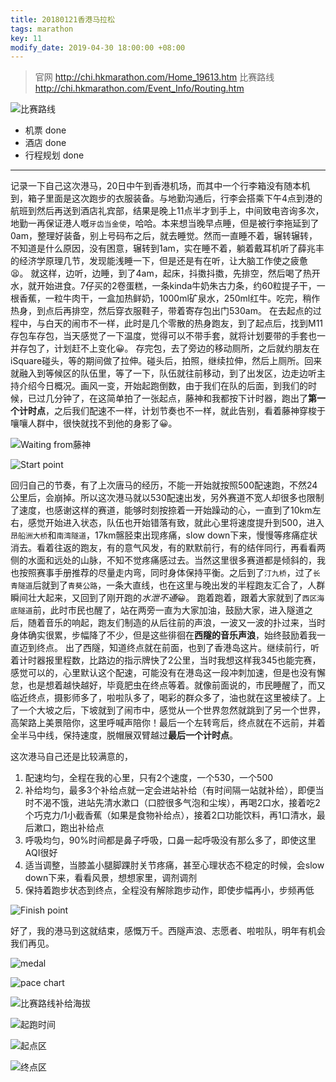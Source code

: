 ```yaml
---
title: 20180121香港马拉松
tags: marathon
key: 11
modify_date: 2019-04-30 18:00:00 +08:00
---
```


> 官网 http://chi.hkmarathon.com/Home_19613.htm
> 比赛路线 http://chi.hkmarathon.com/Event_Info/Routing.htm

![比赛路线](http://upload-images.jianshu.io/upload_images/2189341-5e682703412e2851.png)

- 机票 done
- 酒店 done
- 行程规划 done

----
记录一下自己这次港马，20日中午到香港机场，而其中一个行李箱没有随本机到，箱子里面是这次跑步的衣服装备。与地勤沟通后，行李会搭乘下午4点到港的航班到然后再送到酒店礼宾部，结果是晚上11点半才到手上，中间致电咨询多次，地勤一再保证港人嘅`牙齿当金使`，哈哈。本来想当晚早点睡，但是被行李拖延到了0am，整理好装备，别上号码布之后，就去睡觉。然而一直睡不着，辗转辗转，不知道是什么原因，没有困意，辗转到1am，实在睡不着，躺着戴耳机听了薛兆丰的经济学原理几节，发现能浅睡一下，但是还是有在听，让大脑工作使之疲惫😫。
就这样，边听，边睡，到了4am，起床，抖擞抖擞，先排空，然后喝了热开水，就开始进食。7仔买的2卷蛋糕，一条kinda牛奶朱古力条，约60粒提子干，一根香蕉，一粒牛肉干，一盒加热鲜奶，1000ml矿泉水，250ml红牛。吃完，稍作热身，到点后再排空，然后穿衣服鞋子，带着寄存包出门530am。
在去起点的过程中，与白天的闹市不一样，此时是几个零散的热身跑友，到了起点后，找到M11存包车存包，当天感觉了一下温度，觉得可以不带手套，就将计划要带的手套也一并存包了，计划赶不上变化😀。
存完包，去了旁边的移动厕所，之后就约朋友在iSquare碰头，等的期间做了拉伸。碰头后，拍照，继续拉伸，然后上厕所。回来就融入到等候区的队伍里，等了一下，队伍就往前移动，到了出发区，边走边听主持介绍今日概况。画风一变，开始起跑倒数，由于我们在队的后面，到我们的时候，已过几分钟了，在这简单拍了一张起点，藤神和我都按下计时器，跑出了**第一个计时点**，之后我们配速不一样，计划节奏也不一样，就此告别，看着藤神穿梭于嚷嚷人群中，很快就找不到他的身影了😀。

![Waiting from藤神](http://upload-images.jianshu.io/upload_images/2189341-0d1c684883b9d531.png)

![Start point](http://upload-images.jianshu.io/upload_images/2189341-b20a1b5a96d58e55.png)

回归自己的节奏，有了上次唐马的经历，不能一开始就按照500配速跑，不然24公里后，会崩掉。所以这次港马就以530配速出发，另外赛道不宽人却很多也限制了速度，也感谢这样的赛道，能够时刻按捺着一开始躁动的心，一直到了10km左右，感觉开始进入状态，队伍也开始错落有致，就此心里将速度提升到500，进入`昂船洲大桥`和`南湾隧道`，17km髂胫束出现疼痛，slow down下来，慢慢等疼痛症状消去。看着往返的跑友，有的意气风发，有的默默前行，有的结伴同行，再看看两侧的水面和远处的山脉，不知不觉疼痛感过去。当然这里很多赛道都是倾斜的，我也按照赛事手册推荐的尽量走内弯，同时身体保持平衡。之后到了`汀九桥`，过了`长青隧道`后就到了`青葵公路`，一条大直线，也在这里与晚出发的半程跑友汇合了，人群瞬间壮大起来，又回到了刚开跑的*水泄不通*😀。
跑着跑着，跟着大家就到了`西区海底隧道`前，此时市民也醒了，站在两旁一直为大家加油，鼓励大家，进入隧道之后，随着音乐的响起，跑友们制造的从后往前的声浪，一波又一波的扑过来，当时身体确实很累，步幅降了不少，但是这些徘徊在**西隧的音乐声浪**，始终鼓励着我一直迈到终点。
出了西隧，知道终点就在前面，也到了香港岛这片。继续前行，听着计时器报里程数，比路边的指示牌快了2公里，当时我想这样我345也能完赛，感觉可以的，心里默认这个配速，可能没有在港岛这一段冲刺加速，但是也没有懈怠，也是想着越快越好，毕竟肥虫在终点等着。就像前面说的，市民睡醒了，而又临近终点，摄影师多了，啦啦队多了，喝彩的群众多了，油也就在这里被续了。上了一个大坡之后，下坡就到了闹市中，感觉从一个世界忽然就跳到了另一个世界，高架路上美景陪你，这里呼喊声陪你！最后一个左转弯后，终点就在不远前，并着全半马中线，保持速度，脱帽展双臂越过**最后一个计时点**。

这次港马自己还是比较满意的，
1. 配速均匀，全程在我的心里，只有2个速度，一个530，一个500
2. 补给均匀，最多3个补给点就一定会进站补给（有时间隔一站就补给），即便当时不渴不饿，进站先清水漱口（口腔很多气泡和尘埃），再喝2口水，接着吃2个巧克力/1小截香蕉（如果是食物补给点），接着2口功能饮料，再1口清水，最后漱口，跑出补给点
3. 呼吸均匀，90%时间都是鼻子呼吸，口鼻一起呼吸没有那么多了，即使这里AQI很好
4. 适当调整，当膝盖小腿脚踝肘关节疼痛，甚至心理状态不稳定的时候，会slow down下来，看看风景，想想家里，调剂调剂
5. 保持着跑步状态到终点，全程没有解除跑步动作，即使步幅再小，步频再低

![Finish point](http://upload-images.jianshu.io/upload_images/2189341-9001de7b881cb80d.png)

好了，我的港马到这就结束，感慨万千。西隧声浪、志愿者、啦啦队，明年有机会我们再见。

![medal](http://upload-images.jianshu.io/upload_images/2189341-d049602d9ee36125.png)

![pace chart](http://upload-images.jianshu.io/upload_images/2189341-79865a66904e4e15.png)

![比赛路线补给海拔](http://upload-images.jianshu.io/upload_images/2189341-e4d88bd5fbe04938.png)

![起跑时间](http://upload-images.jianshu.io/upload_images/2189341-3c7f78165a21e382.png)

![起点区](http://upload-images.jianshu.io/upload_images/2189341-094b4915cc8daa13.png)

![终点区](http://upload-images.jianshu.io/upload_images/2189341-ba4627d3e82e89f9.png)
